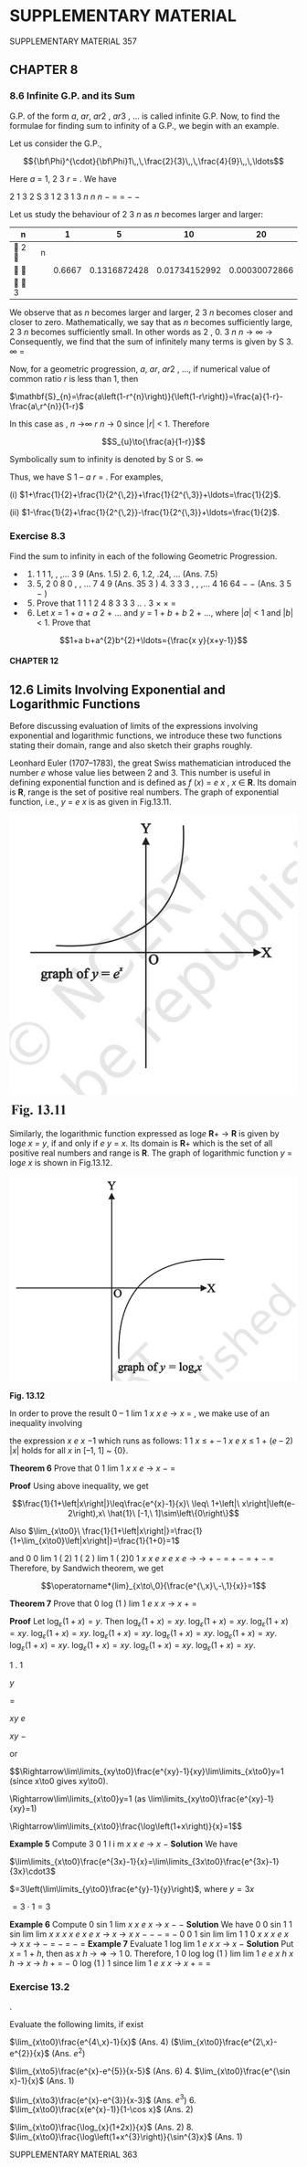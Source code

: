 # **SUPPLEMENTARY MATERIAL**

SUPPLEMENTARY MATERIAL 357

## **CHAPTER 8**

### **8.6 Infinite G.P. and its Sum**

G.P. of the form *a*, *ar*, *ar*2 , *ar*3 , ... is called infinite G.P. Now, to find the formulae for finding sum to infinity of a G.P., we begin with an example.

Let us consider the G.P.,

$${\bf\Phi}^{\cdot}{\bf\Phi}1\,,\,\frac{2}{3}\,,\,\frac{4}{9}\,,\,\ldots$$

Here *a* = 1, 2 3 *r* = . We have

2 1 3 2 S 3 1 2 3 1 3 *n n n* − = = − −

Let us study the behaviour of 2 3 *n* as *n* becomes larger and larger:

| n |  | 1 | 5 | 10 | 20 |
| --- | --- | --- | --- | --- | --- |
|  2  | n |  |  |  |  |
|   |  | 0.6667 | 0.1316872428 | 0.01734152992 | 0.00030072866 |
|   3 |  |  |  |  |  |

We observe that as *n* becomes larger and larger, 2 3 *n* becomes closer and closer to zero. Mathematically, we say that as *n* becomes sufficiently large, 2 3 *n* becomes sufficiently small. In other words as 2 , 0. 3 *n n* → ∞ → Consequently, we find that the sum of infinitely many terms is given by S 3. ∞ =

Now, for a geometric progression, *a*, *ar*, *ar*2 , ..., if numerical value of common ratio *r* is less than 1, then

$\mathbf{S}_{n}=\frac{a\left(1-r^{n}\right)}{\left(1-r\right)}=\frac{a}{1-r}-\frac{a\,r^{n}}{1-r}$

In this case as , *n* →∞ *r n* → 0 since |*r*| < 1. Therefore

$$S_{u}\to{\frac{a}{1-r}}$$

Symbolically sum to infinity is denoted by S or S. ∞

Thus, we have S 1 – *a r* = . For examples,

(i) $1+\frac{1}{2}+\frac{1}{2^{\,2}}+\frac{1}{2^{\,3}}+\ldots=\frac{1}{2}$.  
  
(ii) $1-\frac{1}{2}+\frac{1}{2^{\,2}}-\frac{1}{2^{\,3}}+\ldots=\frac{1}{2}$.  
  

### **Exercise 8.3**

Find the sum to infinity in each of the following Geometric Progression.

- 1. 1 1 1, , ,... 3 9 (Ans. 1.5) 2. 6, 1.2, .24, ... (Ans. 7.5)
- 3. 5, 2 0 8 0 , , ... 7 4 9 (Ans. 35 3 ) 4. 3 3 3 , , ,... 4 16 64 − − (Ans. 3 5 − )
- 5. Prove that 1 1 1 2 4 8 3 3 3 .. . 3 × × =
- 6. Let *x* = 1 + *a* + *a* 2 + ... and *y* = 1 + *b* + *b* 2 + ..., where |*a*| < 1 and |*b*| < 1. Prove that

$$1+a b+a^{2}b^{2}+\ldots={\frac{x y}{x+y-1}}$$

#### **CHAPTER 12**

## **12.6 Limits Involving Exponential and Logarithmic Functions**

Before discussing evaluation of limits of the expressions involving exponential and logarithmic functions, we introduce these two functions stating their domain, range and also sketch their graphs roughly.

Leonhard Euler (1707–1783), the great Swiss mathematician introduced the number *e* whose value lies between 2 and 3. This number is useful in defining exponential function and is defined as *f* (*x*) = *e x* , *x* ∈ **R**. Its domain is **R**, range is the set of positive real numbers. The graph of exponential function, i.e., *y* = *e x* is as given in Fig.13.11.

![](_page_2_Figure_5.jpeg)

![](_page_2_Figure_6.jpeg)

Similarly, the logarithmic function expressed as log*e* **R**+ → **R** is given by log*e x* = *y*, if and only if *e y* = *x*. Its domain is **R**+ which is the set of all positive real numbers and range is **R**. The graph of logarithmic function *y* = log*e x* is shown in Fig.13.12.

![](_page_3_Figure_1.jpeg)

**Fig. 13.12**

In order to prove the result 0 – 1 lim 1 *x x e* → *x* = , we make use of an inequality involving

the expression *x e x* −1 which runs as follows: 1 1 *x* ≤ + – 1 *x e x* ≤ 1 + (*e* – 2) |*x*| holds for all *x* in [–1, 1] ~ {0}.

**Theorem 6** Prove that 0 1 lim 1 *x x e* → *x* − =

**Proof** Using above inequality, we get

$$\frac{1}{1+\left|x\right|}\leq\frac{e^{x}-1}{x}\ \leq\ 1+\left|\ x\right|\left(e-2\right),x\ \hat{1}\ [-1,\ 1]\sim\left\{0\right\}$$
  
  
Also $\lim_{x\to0}\ \frac{1}{1+\left|x\right|}=\frac{1}{1+\lim_{x\to0}\left|x\right|}=\frac{1}{1+0}=1$

and 0 0 lim 1 ( 2) 1 ( 2 ) lim 1 ( 2)0 1 *x x e x e x e* → → + − = + − = + − = Therefore, by Sandwich theorem, we get

$$\operatorname*{lim}_{x\to\,0}{\frac{e^{\,x}\,-\,1}{x}}=1$$

**Theorem 7** Prove that 0 log (1 ) lim 1 *e x x* → *x* + =

  
  
**Proof** Let $\log_{\varepsilon}(1+x)=y$. Then $\log_{\varepsilon}(1+x)=xy$. $\log_{\varepsilon}(1+x)=xy$. $\log_{\varepsilon}(1+x)=xy$. $\log_{\varepsilon}(1+x)=xy$. $\log_{\varepsilon}(1+x)=xy$. $\log_{\varepsilon}(1+x)=xy$. $\log_{\varepsilon}(1+x)=xy$. $\log_{\varepsilon}(1+x)=xy$. $\log_{\varepsilon}(1+x)=xy$. $\log_{\varepsilon}(1+x)=xy$. $\log_{\varepsilon}(1+x)=xy$.  
  

1 . 1

*y*

=

*xy e*

*xy* −

or

$$\Rightarrow\lim\limits_{xy\to0}\frac{e^{xy}-1}{xy}\lim\limits_{x\to0}y=1 (since x\to0 gives xy\to0).

\Rightarrow\lim\limits_{x\to0}y=1 (as \lim\limits_{xy\to0}\frac{e^{xy}-1}{xy}=1)

\Rightarrow\lim\limits_{x\to0}\frac{\log\left(1+x\right)}{x}=1$$

**Example 5** Compute 3 0 1 l i m *x x e* → *x* − **Solution** We have

$\lim\limits_{x\to0}\frac{e^{3x}-1}{x}=\lim\limits_{3x\to0}\frac{e^{3x}-1}{3x}\cdot3$  
  
$=3\left(\lim\limits_{y\to0}\frac{e^{y}-1}{y}\right)$, where $y=3x$  
  
$=3\cdot1=3$

**Example 6** Compute 0 sin 1 lim *x x e x* → *x* − − **Solution** We have 0 0 sin 1 1 sin lim lim *x x x x e x e x* → *x* → *x x* − − − = − 0 0 1 sin lim lim 1 1 0 *x x x e x* → *x x* → − = − = − = **Example 7** Evaluate 1 log lim 1 *e x x* → *x* − **Solution** Put *x* = 1 + *h*, then as *x h* → ⇒ → 1 0. Therefore, 1 0 log log (1 ) lim lim 1 *e e x h x h* → *x* → *h* + = − 0 log (1 ) 1 since lim 1 *e x x* → *x* + = = 

### **Exercise 13.2**

.

Evaluate the following limits, if exist

$\lim_{x\to0}\frac{e^{4\,x}-1}{x}$ (Ans. 4) ($\lim_{x\to0}\frac{e^{2\,x}-e^{2}}{x}$ (Ans. $e^{2}$)

$\lim_{x\to5}\frac{e^{x}-e^{5}}{x-5}$ (Ans. 6) 4. $\lim_{x\to0}\frac{e^{\sin x}-1}{x}$ (Ans. 1)

$\lim_{x\to3}\frac{e^{x}-e^{3}}{x-3}$ (Ans. $e^{3}$) 6. $\lim_{x\to0}\frac{x(e^{x}-1)}{1-\cos x}$ (Ans. 2)

$\lim_{x\to0}\frac{\log_{x}(1+2x)}{x}$ (Ans. 2) 8. $\lim_{x\to0}\frac{\log\left(1+x^{3}\right)}{\sin^{3}x}$ (Ans. 1)

SUPPLEMENTARY MATERIAL 363


